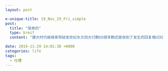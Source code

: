 ```yaml
---
layout: post

e-unique-title: 19_Nov_29_Fri_simple
post: 
  title: "简单的"
  type: breif
  content: "建大时代峻峰束带结发世纪东方四大行覅US很多覅还是收到了发生的回复哦UI红皮未如期完全噢IEUR欧文缷"

date: 2019-11-29 14:01:38 +0800
categories: life
tags: 
  - 吐槽
---
```

